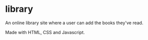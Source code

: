 # library
An online library site where a user can add the books they've read.

Made with HTML, CSS and Javascript.
